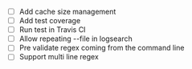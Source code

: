 - [ ] Add cache size management 
- [ ] Add test coverage
- [ ] Run test in Travis CI
- [ ] Allow repeating --file in logsearch
- [ ] Pre validate regex coming from the command line
- [ ] Support multi line regex